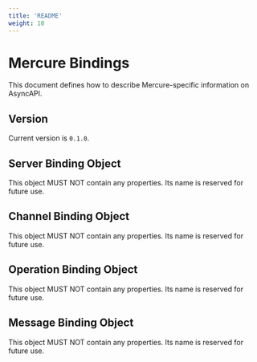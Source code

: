 ```yaml
---
title: 'README'
weight: 10
---
```


# Mercure Bindings

This document defines how to describe Mercure-specific information on AsyncAPI.

<a name="version"></a>

## Version

Current version is `0.1.0`.




<a name="server"></a>

## Server Binding Object

This object MUST NOT contain any properties. Its name is reserved for future use.



<a name="channel"></a>

## Channel Binding Object

This object MUST NOT contain any properties. Its name is reserved for future use.




<a name="operation"></a>

## Operation Binding Object

This object MUST NOT contain any properties. Its name is reserved for future use.




<a name="message"></a>

## Message Binding Object

This object MUST NOT contain any properties. Its name is reserved for future use.
